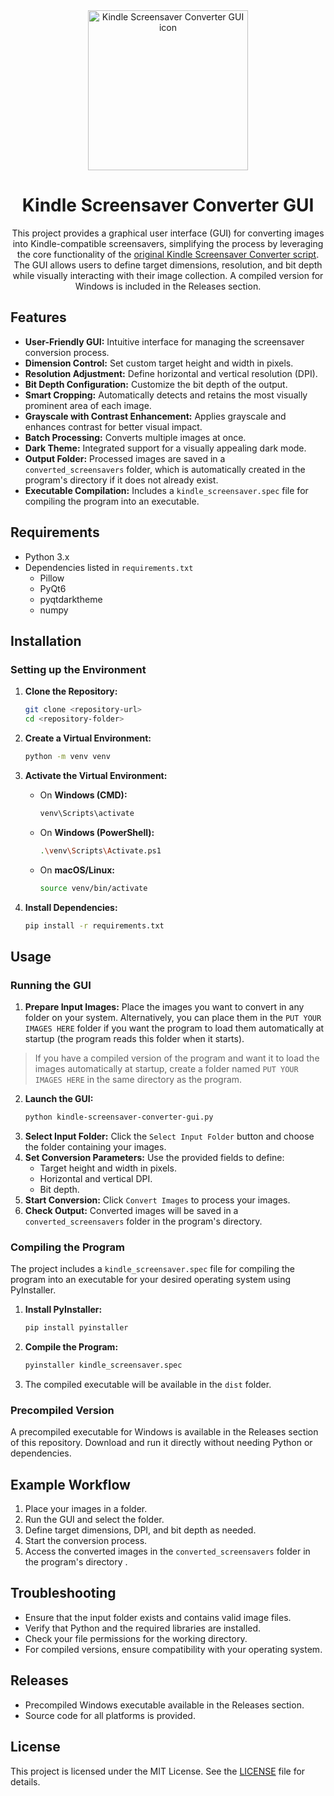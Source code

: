 <div align="center">
  <img src="./assets/icon.ico" alt="Kindle Screensaver Converter GUI icon" width="256">
</div>

<h1 align="center">Kindle Screensaver Converter GUI</h1>

<div align="center">
  This project provides a graphical user interface (GUI) for converting images into Kindle-compatible screensavers, simplifying the process by leveraging the core functionality of the <a href=https://github.com/neura-neura/kindle-screensaver-converter>original Kindle Screensaver Converter script</a>. The GUI allows users to define target dimensions, resolution, and bit depth while visually interacting with their image collection. A compiled version for Windows is included in the Releases section.
</div>

## Features

- **User-Friendly GUI:** Intuitive interface for managing the screensaver conversion process.
- **Dimension Control:** Set custom target height and width in pixels.
- **Resolution Adjustment:** Define horizontal and vertical resolution (DPI).
- **Bit Depth Configuration:** Customize the bit depth of the output.
- **Smart Cropping:** Automatically detects and retains the most visually prominent area of each image.
- **Grayscale with Contrast Enhancement:** Applies grayscale and enhances contrast for better visual impact.
- **Batch Processing:** Converts multiple images at once.
- **Dark Theme:** Integrated support for a visually appealing dark mode.
- **Output Folder:** Processed images are saved in a `converted_screensavers` folder, which is automatically created in the program's directory if it does not already exist.
- **Executable Compilation:** Includes a `kindle_screensaver.spec` file for compiling the program into an executable.

## Requirements

- Python 3.x
- Dependencies listed in `requirements.txt`
  - Pillow
  - PyQt6
  - pyqtdarktheme
  - numpy

## Installation

### Setting up the Environment

1. **Clone the Repository:**
   ```bash
   git clone <repository-url>
   cd <repository-folder>
   ```

2. **Create a Virtual Environment:**
   ```bash
   python -m venv venv
   ```

3. **Activate the Virtual Environment:**
   - On **Windows (CMD):**
     ```bash
     venv\Scripts\activate
     ```
   - On **Windows (PowerShell):**
     ```bash
     .\venv\Scripts\Activate.ps1
     ```
   - On **macOS/Linux:**
     ```bash
     source venv/bin/activate
     ```

4. **Install Dependencies:**
   ```bash
   pip install -r requirements.txt
   ```

## Usage

### Running the GUI

1. **Prepare Input Images:** Place the images you want to convert in any folder on your system. Alternatively, you can place them in the `PUT YOUR IMAGES HERE` folder if you want the program to load them automatically at startup (the program reads this folder when it starts). 

>If you have a compiled version of the program and want it to load the images automatically at startup, create a folder named `PUT YOUR IMAGES HERE` in the same directory as the program.
2. **Launch the GUI:**
   ```bash
   python kindle-screensaver-converter-gui.py
   ```
3. **Select Input Folder:** Click the `Select Input Folder` button and choose the folder containing your images.
4. **Set Conversion Parameters:** Use the provided fields to define:
   - Target height and width in pixels.
   - Horizontal and vertical DPI.
   - Bit depth.
5. **Start Conversion:** Click `Convert Images` to process your images.
6. **Check Output:** Converted images will be saved in a `converted_screensavers` folder in the program's directory.

### Compiling the Program

The project includes a `kindle_screensaver.spec` file for compiling the program into an executable for your desired operating system using PyInstaller.

1. **Install PyInstaller:**
   ```bash
   pip install pyinstaller
   ```

2. **Compile the Program:**
   ```bash
   pyinstaller kindle_screensaver.spec
   ```

3. The compiled executable will be available in the `dist` folder.

### Precompiled Version

A precompiled executable for Windows is available in the Releases section of this repository. Download and run it directly without needing Python or dependencies.

## Example Workflow

1. Place your images in a folder.
2. Run the GUI and select the folder.
3. Define target dimensions, DPI, and bit depth as needed.
4. Start the conversion process.
5. Access the converted images in the `converted_screensavers` folder in the program's directory .

## Troubleshooting

- Ensure that the input folder exists and contains valid image files.
- Verify that Python and the required libraries are installed.
- Check your file permissions for the working directory.
- For compiled versions, ensure compatibility with your operating system.

## Releases

- Precompiled Windows executable available in the Releases section.
- Source code for all platforms is provided.

## License

This project is licensed under the MIT License. See the [LICENSE](./LICENSE) file for details.

